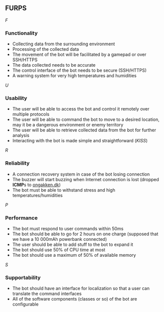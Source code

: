## FURPS

_F_
### Functionality
- Collecting data from the surrounding environment
- Processing of the collected data
- The movement of the bot will be facilitated by a gamepad or over SSH/HTTPS
- The data collected needs to be accurate
- The control interface of the bot needs to be secure (SSH/HTTPS)
- A warning system for very high temperatures and humidities

_U_
### Usability
- The user will be able to access the bot and control it remotely over multiple protocols
- The user will be able to command the bot to move to a desired location,
may it be a dangerous environment or enemy territory
- The user will be able to retrieve collected data from the bot for further analysis
- Interacting with the bot is made simple and straightforward (_KISS_)

_R_
### Reliability
- A connection recovery system in case of the bot losing connection
- The buzzer will start buzzing when Internet connection is lost 
(dropped **ICMP**s to [ongakken.dk](ongakken.dk))
- The bot must be able to withstand stress and high temperatures/humidities

_P_
### Performance
- The bot must respond to user commands within 50ms
- The bot should be able to go for 2 hours on one charge 
(supposed that we have a 10 000mAh powerbank connected)
- The user should be able to add stuff to the bot to expand it
- The bot should use 50% of CPU time at most
- The bot should use a maximum of 50% of available memory

_S_
### Supportability
- The bot should have an interface for localization so that a user can translate the command interfaces
- All of the software components (classes or so) of the bot are configurable
